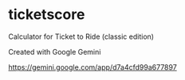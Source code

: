 # ticketscore
Calculator for Ticket to Ride (classic edition)

Created with Google Gemini

https://gemini.google.com/app/d7a4cfd99a677897
